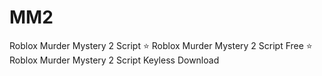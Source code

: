 # MM2
Roblox Murder Mystery 2 Script ⭐️ Roblox Murder Mystery 2 Script Free ⭐️ Roblox Murder Mystery 2 Script Keyless Download
